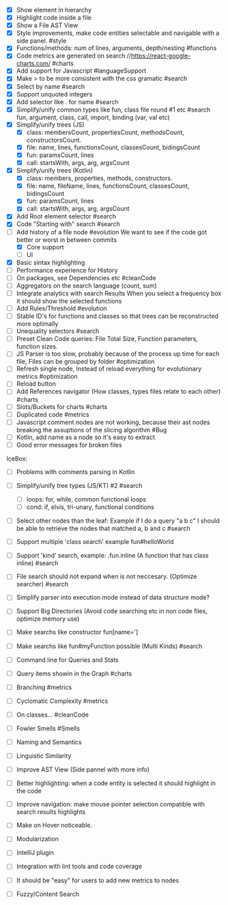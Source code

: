 -[x] Show element in hierarchy
-[x] Highlight code inside a file
-[x] Show a File AST View
-[x] Style improvements, make code entities selectable and navigable with a side panel. #style
-[x] Functions/methods: num of lines, arguments, depth/nesting #functions
-[x] Code metrics are generated on search //https://react-google-charts.com/ #charts
-[x] Add support for Javascript #languageSupport
-[x] Make > to be more consistent with the css gramatic #search
-[x] Select by name #search
-[x] Support unquoted integers
-[x] Add selector like . for name #search
-[x] Simplify/unify common types like fun, class file round #1 etc #search
    fun, argument, class, call, import,  binding (var, val etc)   
-[x] Simplify/unify trees (JS)
    -[x] class: membersCount, propertiesCount, methodsCount, constructorsCount.
    -[x] file: name, lines, functionsCount, classesCount, bidingsCount
    -[x] fun: paramsCount, lines    
    -[x] call: startsWith, args, arg, argsCount 
-[x] Simplify/unify trees (Kotlin)
    -[x] class: members, properties, methods, constructors.
    -[x] file: name, fileName, lines, functionsCount, classesCount, bidingsCount
    -[x] fun: paramsCount, lines    
    -[x] call: startsWith, args, arg, argsCount   
-[x] Add  Root element selector #search
-[x] Code "Starting with" search #search 
-[ ] Add history of a file node #evolution
     We want to see if the code got better or worst in between commits
     -[x] Core support
     -[ ] UI
-[x] Basic sintax highlighting
-[ ] Performance experience for History
-[ ] On packages, see Dependencies etc #cleanCode
-[ ] Aggregators on the search language (count, sum)
-[ ] Integrate analytics with search Results 
     When you select a frequency box it should show the selected functions
-[ ] Add Rules/Threshold #evolution
-[ ] Stable ID's for functions and classes so that trees can be reconstructed more optimally
-[ ] Unequality selectors #search
-[ ] Preset Clean Code queries: File Total Size, Function parameters, function sizes.
-[ ] JS Parser is too slow, probably because of the process up time for each file, Files can be grouped by folder #optimization
-[ ] Refresh single node, Instead of reload everything for evolutionary metrics #optimization
-[ ] Reload button
-[ ] Add References navigator (How classes, types files relate to each other) #charts
-[ ] Slots/Buckets for charts #charts
-[ ] Duplicated code #metrics
-[ ] Javascript comment nodes are not working, because their ast nodes breaking the assuptions of the slicing algorithm #Bug
-[ ] Kotlin, add name as a node so it's easy to extract
-[ ] Good error messages for broken files

IceBox:
-[ ] Problems with comments parsing in Kotlin
-[ ] Simplify/unify tree types (JS/KT) #2 #search
     -[ ] loops: for, while, common functional loops 
     -[ ] cond: if, elvis, tri-unary, functional conditions
-[ ] Select other nodes than the leaf: 
    Example if I do a query "a b c"  I should be able to retrieve the nodes that matched a, b and c #search
-[ ] Support multiple 'class search' example fun#helloWorld
-[ ] Support 'kind' search, example: .fun.inline (A function that has class inline)  #search 
-[ ] File search should not expand when is not neccesary. (Optimize searcher) #search    
-[ ] Simplify parser into execution mode instead of data structure mode?
-[ ] Support Big Directories (Avoid code searching etc in non code files, optimize memory use)
-[ ] Make searchs like constructor fun[name=']
-[ ] Make searchs like fun#myFunction possible (Multi Kinds) #search
     
-[ ] Command line for Queries and Stats
-[ ] Query items showin in the Graph #charts
-[ ] Branching #metrics
-[ ] Cyclomatic Complexity #metrics
-[ ] On classes... #cleanCode
-[ ] Fowler Smells #Smells
-[ ] Naming and Semantics
-[ ] Linguistic Similarity
-[ ] Improve AST View (Side pannel with more info)
-[ ] Better highlighting: when a code entity is selected it should highlight in the code
-[ ] Improve navigation: make mouse pointer selection compatible with search results highlights
-[ ] Make on Hover noticeable.
-[ ] Modularization
-[ ] IntelliJ plugin
-[ ] Integration with lint tools and code coverage
-[ ] It should be "easy" for users to add new metrics to nodes
-[ ] Fuzzy/Content Search
